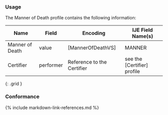 ### Usage

The Manner of Death profile contains the following information:


| **Name** |  **Field**   | **Encoding** |  **IJE Field Name(s)**  |
| ---------| ------------ | ------------ | ----------------------- |
| Manner of Death   | value  | [MannerOfDeathVS]  | MANNER  |
| Certifier  | performer  | Reference to the Certifier | see the [Certifier] profile|
{: .grid }


### Conformance

{% include markdown-link-references.md %}
